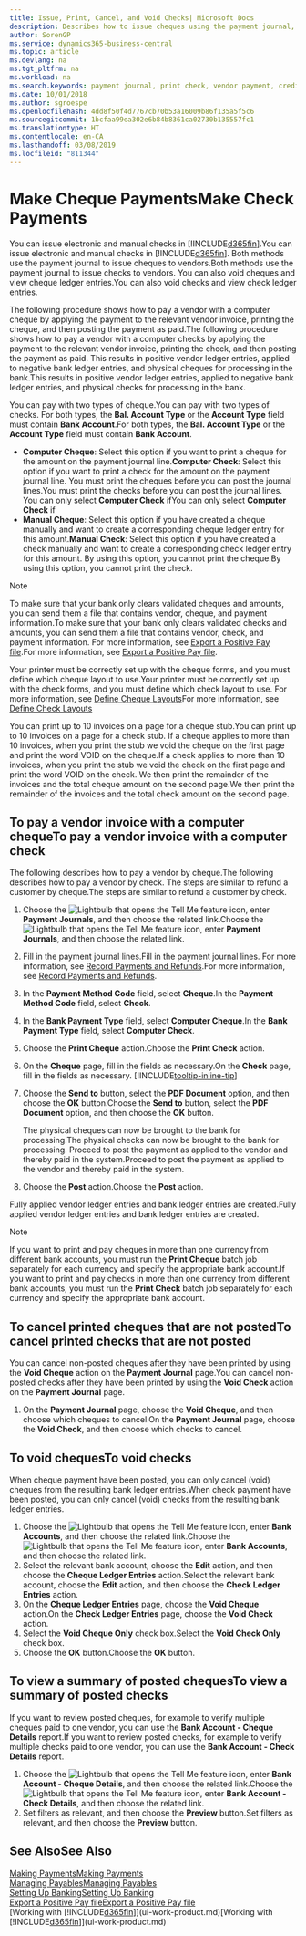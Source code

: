 ```yaml
---
title: Issue, Print, Cancel, and Void Checks| Microsoft Docs
description: Describes how to issue cheques using the payment journal, print cheques, and void or view cheque ledger entries in Business Central.
author: SorenGP
ms.service: dynamics365-business-central
ms.topic: article
ms.devlang: na
ms.tgt_pltfrm: na
ms.workload: na
ms.search.keywords: payment journal, print check, vendor payment, creditor, debt, balance due, AP
ms.date: 10/01/2018
ms.author: sgroespe
ms.openlocfilehash: 4dd8f50f4d7767cb70b53a16009b86f135a5f5c6
ms.sourcegitcommit: 1bcfaa99ea302e6b84b8361ca02730b135557fc1
ms.translationtype: HT
ms.contentlocale: en-CA
ms.lasthandoff: 03/08/2019
ms.locfileid: "811344"
---
```

# <a name="make-check-payments"></a><span data-ttu-id="cf8c1-103">Make Cheque Payments</span><span class="sxs-lookup"><span data-stu-id="cf8c1-103">Make Check Payments</span></span>
<span data-ttu-id="cf8c1-104">You can issue electronic and manual checks in [!INCLUDE[d365fin](includes/d365fin_md.md)].</span><span class="sxs-lookup"><span data-stu-id="cf8c1-104">You can issue electronic and manual checks in [!INCLUDE[d365fin](includes/d365fin_md.md)].</span></span> <span data-ttu-id="cf8c1-105">Both methods use the payment journal to issue cheques to vendors.</span><span class="sxs-lookup"><span data-stu-id="cf8c1-105">Both methods use the payment journal to issue checks to vendors.</span></span> <span data-ttu-id="cf8c1-106">You can also void cheques and view cheque ledger entries.</span><span class="sxs-lookup"><span data-stu-id="cf8c1-106">You can also void checks and view check ledger entries.</span></span>

<span data-ttu-id="cf8c1-107">The following procedure shows how to pay a vendor with a computer cheque by applying the payment to the relevant vendor invoice, printing the cheque, and then posting the payment as paid.</span><span class="sxs-lookup"><span data-stu-id="cf8c1-107">The following procedure shows how to pay a vendor with a computer checks by applying the payment to the relevant vendor invoice, printing the check, and then posting the payment as paid.</span></span> <span data-ttu-id="cf8c1-108">This results in positive vendor ledger entries, applied to negative bank ledger entries, and physical cheques for processing in the bank.</span><span class="sxs-lookup"><span data-stu-id="cf8c1-108">This results in positive vendor ledger entries, applied to negative bank ledger entries, and physical checks for processing in the bank.</span></span>

<span data-ttu-id="cf8c1-109">You can pay with two types of cheque.</span><span class="sxs-lookup"><span data-stu-id="cf8c1-109">You can pay with two types of checks.</span></span> <span data-ttu-id="cf8c1-110">For both types, the **Bal. Account Type** or the **Account Type** field must contain **Bank Account**.</span><span class="sxs-lookup"><span data-stu-id="cf8c1-110">For both types, the **Bal. Account Type** or the **Account Type** field must contain **Bank Account**.</span></span>

- <span data-ttu-id="cf8c1-111">**Computer Cheque**: Select this option if you want to print a cheque for the amount on the payment journal line.</span><span class="sxs-lookup"><span data-stu-id="cf8c1-111">**Computer Check**: Select this option if you want to print a check for the amount on the payment journal line.</span></span> <span data-ttu-id="cf8c1-112">You must print the cheques before you can post the journal lines.</span><span class="sxs-lookup"><span data-stu-id="cf8c1-112">You must print the checks before you can post the journal lines.</span></span> <span data-ttu-id="cf8c1-113">You can only select **Computer Check** if</span><span class="sxs-lookup"><span data-stu-id="cf8c1-113">You can only select **Computer Check** if</span></span>
- <span data-ttu-id="cf8c1-114">**Manual Cheque**: Select this option if you have created a cheque manually and want to create a corresponding cheque ledger entry for this amount.</span><span class="sxs-lookup"><span data-stu-id="cf8c1-114">**Manual Check**: Select this option if you have created a check manually and want to create a corresponding check ledger entry for this amount.</span></span> <span data-ttu-id="cf8c1-115">By using this option, you cannot print the cheque.</span><span class="sxs-lookup"><span data-stu-id="cf8c1-115">By using this option, you cannot print the check.</span></span>

> [!NOTE]  
> <span data-ttu-id="cf8c1-116">To make sure that your bank only clears validated cheques and amounts, you can send them a file that contains vendor, cheque, and payment information.</span><span class="sxs-lookup"><span data-stu-id="cf8c1-116">To make sure that your bank only clears validated checks and amounts, you can send them a file that contains vendor, check, and payment information.</span></span> <span data-ttu-id="cf8c1-117">For more information, see [Export a Positive Pay file](finance-how-positive-pay.md).</span><span class="sxs-lookup"><span data-stu-id="cf8c1-117">For more information, see [Export a Positive Pay file](finance-how-positive-pay.md).</span></span>

<span data-ttu-id="cf8c1-118">Your printer must be correctly set up with the cheque forms, and you must define which cheque layout to use.</span><span class="sxs-lookup"><span data-stu-id="cf8c1-118">Your printer must be correctly set up with the check forms, and you must define which check layout to use.</span></span> <span data-ttu-id="cf8c1-119">For more information, see [Define Cheque Layouts](finance-how-define-check-layouts.md)</span><span class="sxs-lookup"><span data-stu-id="cf8c1-119">For more information, see [Define Check Layouts](finance-how-define-check-layouts.md)</span></span>

<span data-ttu-id="cf8c1-120">You can print up to 10 invoices on a page for a cheque stub.</span><span class="sxs-lookup"><span data-stu-id="cf8c1-120">You can print up to 10 invoices on a page for a check stub.</span></span> <span data-ttu-id="cf8c1-121">If a cheque applies to more than 10 invoices, when you print the stub we void the cheque on the first page and print the word VOID on the cheque.</span><span class="sxs-lookup"><span data-stu-id="cf8c1-121">If a check applies to more than 10 invoices, when you print the stub we void the check on the first page and print the word VOID on the check.</span></span> <span data-ttu-id="cf8c1-122">We then print the remainder of the invoices and the total cheque amount on the second page.</span><span class="sxs-lookup"><span data-stu-id="cf8c1-122">We then print the remainder of the invoices and the total check amount on the second page.</span></span> 

## <a name="to-pay-a-vendor-invoice-with-a-computer-check"></a><span data-ttu-id="cf8c1-123">To pay a vendor invoice with a computer cheque</span><span class="sxs-lookup"><span data-stu-id="cf8c1-123">To pay a vendor invoice with a computer check</span></span>
<span data-ttu-id="cf8c1-124">The following describes how to pay a vendor by cheque.</span><span class="sxs-lookup"><span data-stu-id="cf8c1-124">The following describes how to pay a vendor by check.</span></span> <span data-ttu-id="cf8c1-125">The steps are similar to refund a customer by cheque.</span><span class="sxs-lookup"><span data-stu-id="cf8c1-125">The steps are similar to refund a customer by check.</span></span>

1. <span data-ttu-id="cf8c1-126">Choose the ![Lightbulb that opens the Tell Me feature](media/ui-search/search_small.png "Tell me what you want to do") icon, enter **Payment Journals**, and then choose the related link.</span><span class="sxs-lookup"><span data-stu-id="cf8c1-126">Choose the ![Lightbulb that opens the Tell Me feature](media/ui-search/search_small.png "Tell me what you want to do") icon, enter **Payment Journals**, and then choose the related link.</span></span>
2. <span data-ttu-id="cf8c1-127">Fill in the payment journal lines.</span><span class="sxs-lookup"><span data-stu-id="cf8c1-127">Fill in the payment journal lines.</span></span> <span data-ttu-id="cf8c1-128">For more information, see [Record Payments and Refunds](payables-how-post-payments-refunds.md).</span><span class="sxs-lookup"><span data-stu-id="cf8c1-128">For more information, see [Record Payments and Refunds](payables-how-post-payments-refunds.md).</span></span>
3. <span data-ttu-id="cf8c1-129">In the **Payment Method Code** field, select **Cheque**.</span><span class="sxs-lookup"><span data-stu-id="cf8c1-129">In the **Payment Method Code** field, select **Check**.</span></span>
4. <span data-ttu-id="cf8c1-130">In the **Bank Payment Type** field, select **Computer Cheque**.</span><span class="sxs-lookup"><span data-stu-id="cf8c1-130">In the **Bank Payment Type** field, select **Computer Check**.</span></span>
5. <span data-ttu-id="cf8c1-131">Choose the **Print Cheque** action.</span><span class="sxs-lookup"><span data-stu-id="cf8c1-131">Choose the **Print Check** action.</span></span>
6. <span data-ttu-id="cf8c1-132">On the **Cheque** page, fill in the fields as necessary.</span><span class="sxs-lookup"><span data-stu-id="cf8c1-132">On the **Check** page, fill in the fields as necessary.</span></span> [!INCLUDE[tooltip-inline-tip](includes/tooltip-inline-tip_md.md)]
7. <span data-ttu-id="cf8c1-133">Choose the **Send to** button, select the **PDF Document** option, and then choose the **OK** button.</span><span class="sxs-lookup"><span data-stu-id="cf8c1-133">Choose the **Send to** button, select the **PDF Document** option, and then choose the **OK** button.</span></span>

    <span data-ttu-id="cf8c1-134">The physical cheques can now be brought to the bank for processing.</span><span class="sxs-lookup"><span data-stu-id="cf8c1-134">The physical checks can now be brought to the bank for processing.</span></span> <span data-ttu-id="cf8c1-135">Proceed to post the payment as applied to the vendor and thereby paid in the system.</span><span class="sxs-lookup"><span data-stu-id="cf8c1-135">Proceed to post the payment as applied to the vendor and thereby paid in the system.</span></span>
8. <span data-ttu-id="cf8c1-136">Choose the **Post** action.</span><span class="sxs-lookup"><span data-stu-id="cf8c1-136">Choose the **Post** action.</span></span>

<span data-ttu-id="cf8c1-137">Fully applied vendor ledger entries and bank ledger entries are created.</span><span class="sxs-lookup"><span data-stu-id="cf8c1-137">Fully applied vendor ledger entries and bank ledger entries are created.</span></span>

> [!NOTE]  
> <span data-ttu-id="cf8c1-138">If you want to print and pay cheques in more than one currency from different bank accounts, you must run the **Print Cheque** batch job separately for each currency and specify the appropriate bank account.</span><span class="sxs-lookup"><span data-stu-id="cf8c1-138">If you want to print and pay checks in more than one currency from different bank accounts, you must run the **Print Check** batch job separately for each currency and specify the appropriate bank account.</span></span>

## <a name="to-cancel-printed-checks-that-are-not-posted"></a><span data-ttu-id="cf8c1-139">To cancel printed cheques that are not posted</span><span class="sxs-lookup"><span data-stu-id="cf8c1-139">To cancel printed checks that are not posted</span></span>
<span data-ttu-id="cf8c1-140">You can cancel non-posted cheques after they have been printed by using the **Void Cheque** action on the **Payment Journal** page.</span><span class="sxs-lookup"><span data-stu-id="cf8c1-140">You can cancel non-posted checks after they have been printed by using the **Void Check** action on the **Payment Journal** page.</span></span>

1. <span data-ttu-id="cf8c1-141">On the **Payment Journal** page, choose the **Void Cheque**, and then choose which cheques to cancel.</span><span class="sxs-lookup"><span data-stu-id="cf8c1-141">On the **Payment Journal** page, choose the **Void Check**, and then choose which checks to cancel.</span></span>

## <a name="to-void-checks"></a><span data-ttu-id="cf8c1-142">To void cheques</span><span class="sxs-lookup"><span data-stu-id="cf8c1-142">To void checks</span></span>
<span data-ttu-id="cf8c1-143">When cheque payment have been posted, you can only cancel (void) cheques from the resulting bank ledger entries.</span><span class="sxs-lookup"><span data-stu-id="cf8c1-143">When check payment have been posted, you can only cancel (void) checks from the resulting bank ledger entries.</span></span>

1. <span data-ttu-id="cf8c1-144">Choose the ![Lightbulb that opens the Tell Me feature](media/ui-search/search_small.png "Tell me what you want to do") icon, enter **Bank Accounts**, and then choose the related link.</span><span class="sxs-lookup"><span data-stu-id="cf8c1-144">Choose the ![Lightbulb that opens the Tell Me feature](media/ui-search/search_small.png "Tell me what you want to do") icon, enter **Bank Accounts**, and then choose the related link.</span></span>
2. <span data-ttu-id="cf8c1-145">Select the relevant bank account, choose the **Edit** action, and then choose the **Cheque Ledger Entries** action.</span><span class="sxs-lookup"><span data-stu-id="cf8c1-145">Select the relevant bank account, choose the **Edit** action, and then choose the **Check Ledger Entries** action.</span></span>
3. <span data-ttu-id="cf8c1-146">On the **Cheque Ledger Entries** page, choose the **Void Cheque** action.</span><span class="sxs-lookup"><span data-stu-id="cf8c1-146">On the **Check Ledger Entries** page, choose the **Void Check** action.</span></span>
4. <span data-ttu-id="cf8c1-147">Select the **Void Cheque Only** check box.</span><span class="sxs-lookup"><span data-stu-id="cf8c1-147">Select the **Void Check Only** check box.</span></span>
5. <span data-ttu-id="cf8c1-148">Choose the **OK** button.</span><span class="sxs-lookup"><span data-stu-id="cf8c1-148">Choose the **OK** button.</span></span>

## <a name="to-view-a-summary-of-posted-checks"></a><span data-ttu-id="cf8c1-149">To view a summary of posted cheques</span><span class="sxs-lookup"><span data-stu-id="cf8c1-149">To view a summary of posted checks</span></span>
<span data-ttu-id="cf8c1-150">If you want to review posted cheques, for example to verify multiple cheques paid to one vendor, you can use the **Bank Account - Cheque Details** report.</span><span class="sxs-lookup"><span data-stu-id="cf8c1-150">If you want to review posted checks, for example to verify multiple checks paid to one vendor, you can use the **Bank Account - Check Details** report.</span></span>
1. <span data-ttu-id="cf8c1-151">Choose the ![Lightbulb that opens the Tell Me feature](media/ui-search/search_small.png "Tell me what you want to do") icon, enter **Bank Account - Cheque Details**, and then choose the related link.</span><span class="sxs-lookup"><span data-stu-id="cf8c1-151">Choose the ![Lightbulb that opens the Tell Me feature](media/ui-search/search_small.png "Tell me what you want to do") icon, enter **Bank Account - Check Details**, and then choose the related link.</span></span>
2. <span data-ttu-id="cf8c1-152">Set filters as relevant, and then choose the **Preview** button.</span><span class="sxs-lookup"><span data-stu-id="cf8c1-152">Set filters as relevant, and then choose the **Preview** button.</span></span>

## <a name="see-also"></a><span data-ttu-id="cf8c1-153">See Also</span><span class="sxs-lookup"><span data-stu-id="cf8c1-153">See Also</span></span>
[<span data-ttu-id="cf8c1-154">Making Payments</span><span class="sxs-lookup"><span data-stu-id="cf8c1-154">Making Payments</span></span>](payables-make-payments.md)  
[<span data-ttu-id="cf8c1-155">Managing Payables</span><span class="sxs-lookup"><span data-stu-id="cf8c1-155">Managing Payables</span></span>](payables-manage-payables.md)  
[<span data-ttu-id="cf8c1-156">Setting Up Banking</span><span class="sxs-lookup"><span data-stu-id="cf8c1-156">Setting Up Banking</span></span>](bank-setup-banking.md)  
[<span data-ttu-id="cf8c1-157">Export a Positive Pay file</span><span class="sxs-lookup"><span data-stu-id="cf8c1-157">Export a Positive Pay file</span></span>](finance-how-positive-pay.md)  
<span data-ttu-id="cf8c1-158">[Working with [!INCLUDE[d365fin](includes/d365fin_md.md)]](ui-work-product.md)</span><span class="sxs-lookup"><span data-stu-id="cf8c1-158">[Working with [!INCLUDE[d365fin](includes/d365fin_md.md)]](ui-work-product.md)</span></span>  
